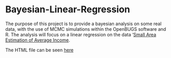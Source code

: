 # Bayesian-Linear-Regression

The purpose of this project is to provide a bayesian analysis on some real data, with the use of MCMC simulations within the OpenBUGS software and R. The analysis will focus on a linear regression on the data ‘[Small Area Estimation of Average Income](https://sites.google.com/a/r-inla.org/stbook/datasets).

The HTML file can be seen [here](https://htmlpreview.github.io/?https://github.com/aleflabo/Bayesian-Linear-Regression/blob/master/project.html)
